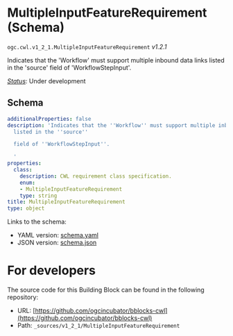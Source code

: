 
# MultipleInputFeatureRequirement (Schema)

`ogc.cwl.v1_2_1.MultipleInputFeatureRequirement` *v1.2.1*

Indicates that the 'Workflow' must support multiple inbound data links listed in the 'source'
field of 'WorkflowStepInput'.


[*Status*](http://www.opengis.net/def/status): Under development

## Schema

```yaml
additionalProperties: false
description: 'Indicates that the ''Workflow'' must support multiple inbound data links
  listed in the ''source''

  field of ''WorkflowStepInput''.

  '
properties:
  class:
    description: CWL requirement class specification.
    enum:
    - MultipleInputFeatureRequirement
    type: string
title: MultipleInputFeatureRequirement
type: object

```

Links to the schema:

* YAML version: [schema.yaml](https://ogcincubator.github.io/bblocks-cwl/build/annotated/cwl/v1_2_1/MultipleInputFeatureRequirement/schema.json)
* JSON version: [schema.json](https://ogcincubator.github.io/bblocks-cwl/build/annotated/cwl/v1_2_1/MultipleInputFeatureRequirement/schema.yaml)


# For developers

The source code for this Building Block can be found in the following repository:

* URL: [https://github.com/ogcincubator/bblocks-cwl](https://github.com/ogcincubator/bblocks-cwl)
* Path: `_sources/v1_2_1/MultipleInputFeatureRequirement`


